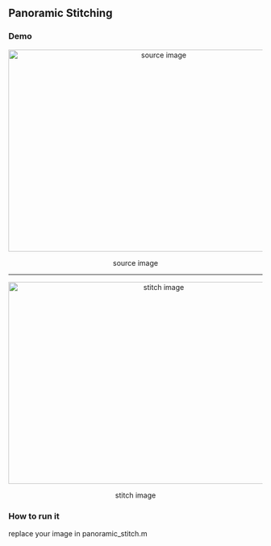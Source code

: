 ## Panoramic Stitching


### Demo

<div align="center">
  <img src="https://github.com/liziniu/cvpr_2018_spring/blob/master/Panoramic%20Stitching/img/source.png" title="source image" height="400" width="600">
  <p> source image </p>
</div>

-----
<div align="center">
  <img src="https://github.com/liziniu/cvpr_2018_spring/blob/master/Panoramic%20Stitching/img/stitch.png" title="stitch image" height="400" width="600">
  <p> stitch image</p>
</div>


### How to run it

replace your image in panoramic_stitch.m
